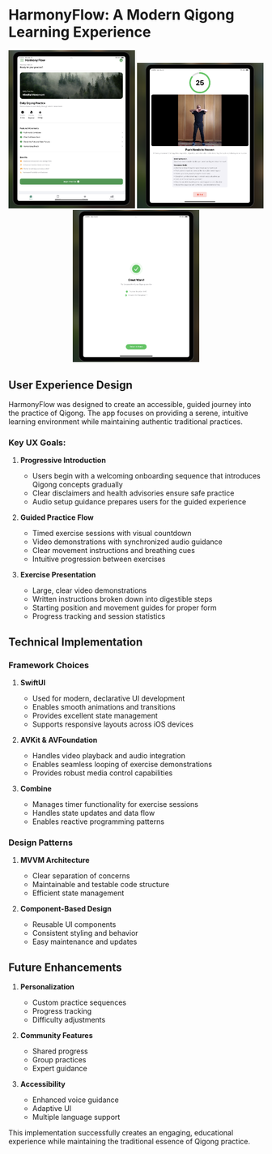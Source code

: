 # HarmonyFlow: A Modern Qigong Learning Experience

<div align="center">
  <img src="Cover_1.png" width="250" alt="HarmonyFlow Cover 1" />
  <img src="Cover_2.png" width="250" alt="HarmonyFlow Cover 2" />
  <img src="Cover_3.png" width="250" alt="HarmonyFlow Cover 3" />
</div>

## User Experience Design

HarmonyFlow was designed to create an accessible, guided journey into the practice of Qigong. The app focuses on providing a serene, intuitive learning environment while maintaining authentic traditional practices.

### Key UX Goals:
1. **Progressive Introduction**
   - Users begin with a welcoming onboarding sequence that introduces Qigong concepts gradually
   - Clear disclaimers and health advisories ensure safe practice
   - Audio setup guidance prepares users for the guided experience

2. **Guided Practice Flow**
   - Timed exercise sessions with visual countdown
   - Video demonstrations with synchronized audio guidance
   - Clear movement instructions and breathing cues
   - Intuitive progression between exercises

3. **Exercise Presentation**
   - Large, clear video demonstrations
   - Written instructions broken down into digestible steps
   - Starting position and movement guides for proper form
   - Progress tracking and session statistics

## Technical Implementation

### Framework Choices

1. **SwiftUI**
   - Used for modern, declarative UI development
   - Enables smooth animations and transitions
   - Provides excellent state management
   - Supports responsive layouts across iOS devices

2. **AVKit & AVFoundation**
   - Handles video playback and audio integration
   - Enables seamless looping of exercise demonstrations
   - Provides robust media control capabilities

3. **Combine**
   - Manages timer functionality for exercise sessions
   - Handles state updates and data flow
   - Enables reactive programming patterns

### Design Patterns

1. **MVVM Architecture**
   - Clear separation of concerns
   - Maintainable and testable code structure
   - Efficient state management

2. **Component-Based Design**
   - Reusable UI components
   - Consistent styling and behavior
   - Easy maintenance and updates

## Future Enhancements

1. **Personalization**
   - Custom practice sequences
   - Progress tracking
   - Difficulty adjustments

2. **Community Features**
   - Shared progress
   - Group practices
   - Expert guidance

3. **Accessibility**
   - Enhanced voice guidance
   - Adaptive UI
   - Multiple language support

This implementation successfully creates an engaging, educational experience while maintaining the traditional essence of Qigong practice.
